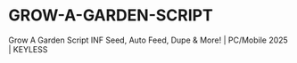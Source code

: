 # GROW-A-GARDEN-SCRIPT
Grow A Garden Script INF Seed, Auto Feed, Dupe &amp; More! | PC/Mobile 2025 | KEYLESS
